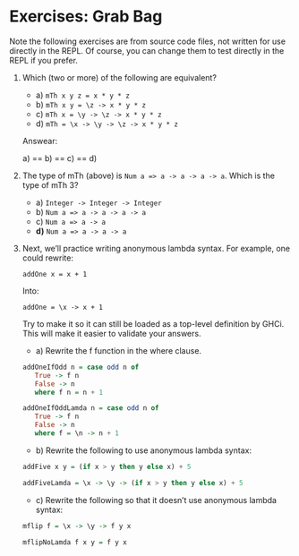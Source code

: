 # Exercises: Grab Bag

Note the following exercises are from source code files, not written
for use directly in the REPL. Of course, you can change them to test
directly in the REPL if you prefer.

1. Which (two or more) of the following are equivalent?
   * a) `mTh x y z = x * y * z`
   * b) `mTh x y = \z -> x * y * z`
   * c) `mTh x = \y -> \z -> x * y * z`
   * d) `mTh = \x -> \y -> \z -> x * y * z`
   
   Answear:

   a) == b) == c) == d)

2. The type of mTh (above) is `Num a => a -> a -> a -> a`.
Which is the type of mTh 3?
   * a) `Integer -> Integer -> Integer`
   * b) `Num a => a -> a -> a -> a`
   * c) `Num a => a -> a`
   * **d)** `Num a => a -> a -> a`

3. Next, we’ll practice writing anonymous lambda syntax.
For example, one could rewrite:

   `addOne x = x + 1`

   Into:

   `addOne = \x -> x + 1`

   Try to make it so it can still be loaded as a top-level definition
by GHCi. This will make it easier to validate your answers.

   * a) Rewrite the f function in the where clause.

   ```haskell   
   addOneIfOdd n = case odd n of
      True -> f n
      False -> n
      where f n = n + 1
   ```

   ```haskell
   addOneIfOddLamda n = case odd n of
      True -> f n
      False -> n
      where f = \n -> n + 1
   ```

   * b) Rewrite the following to use anonymous lambda syntax:

   ```haskell
   addFive x y = (if x > y then y else x) + 5
   ```

   ```haskell
   addFiveLamda = \x -> \y -> (if x > y then y else x) + 5
   ```

   * c) Rewrite the following so that it doesn’t use anonymous
lambda syntax:

   ```haskell
   mflip f = \x -> \y -> f y x
   ```

   ```haskell
   mflipNoLamda f x y = f y x 
   ```

  
   




